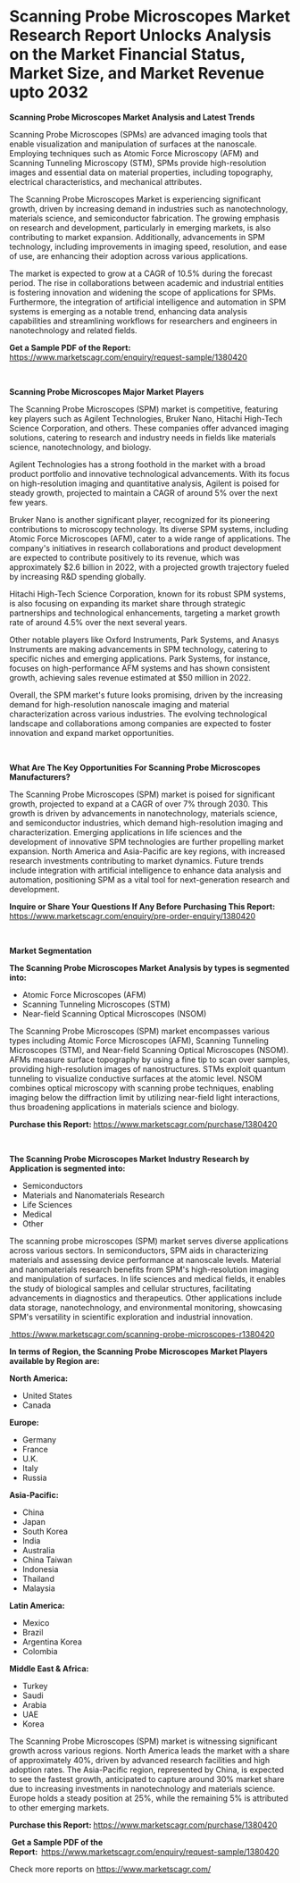 <p><h1>Scanning Probe Microscopes Market Research Report Unlocks Analysis on the Market Financial Status, Market Size, and Market Revenue upto 2032</h1></p><p><strong>Scanning Probe Microscopes Market Analysis and Latest Trends</strong></p>
<p><p>Scanning Probe Microscopes (SPMs) are advanced imaging tools that enable visualization and manipulation of surfaces at the nanoscale. Employing techniques such as Atomic Force Microscopy (AFM) and Scanning Tunneling Microscopy (STM), SPMs provide high-resolution images and essential data on material properties, including topography, electrical characteristics, and mechanical attributes.</p><p>The Scanning Probe Microscopes Market is experiencing significant growth, driven by increasing demand in industries such as nanotechnology, materials science, and semiconductor fabrication. The growing emphasis on research and development, particularly in emerging markets, is also contributing to market expansion. Additionally, advancements in SPM technology, including improvements in imaging speed, resolution, and ease of use, are enhancing their adoption across various applications.</p><p>The market is expected to grow at a CAGR of 10.5% during the forecast period. The rise in collaborations between academic and industrial entities is fostering innovation and widening the scope of applications for SPMs. Furthermore, the integration of artificial intelligence and automation in SPM systems is emerging as a notable trend, enhancing data analysis capabilities and streamlining workflows for researchers and engineers in nanotechnology and related fields.</p></p>
<p><strong>Get a Sample PDF of the Report:&nbsp;</strong> <a href="https://www.marketscagr.com/enquiry/request-sample/1380420?utm_campaign=1999&utm_medium=2&utm_source=Github&utm_content=ia&utm_term=23022025&utm_id=scanning-probe-microscopes">https://www.marketscagr.com/enquiry/request-sample/1380420</a></p>
<p>&nbsp;</p>
<p><strong>Scanning Probe Microscopes Major Market Players</strong></p>
<p><p>The Scanning Probe Microscopes (SPM) market is competitive, featuring key players such as Agilent Technologies, Bruker Nano, Hitachi High-Tech Science Corporation, and others. These companies offer advanced imaging solutions, catering to research and industry needs in fields like materials science, nanotechnology, and biology.</p><p>Agilent Technologies has a strong foothold in the market with a broad product portfolio and innovative technological advancements. With its focus on high-resolution imaging and quantitative analysis, Agilent is poised for steady growth, projected to maintain a CAGR of around 5% over the next few years.</p><p>Bruker Nano is another significant player, recognized for its pioneering contributions to microscopy technology. Its diverse SPM systems, including Atomic Force Microscopes (AFM), cater to a wide range of applications. The company's initiatives in research collaborations and product development are expected to contribute positively to its revenue, which was approximately $2.6 billion in 2022, with a projected growth trajectory fueled by increasing R&D spending globally.</p><p>Hitachi High-Tech Science Corporation, known for its robust SPM systems, is also focusing on expanding its market share through strategic partnerships and technological enhancements, targeting a market growth rate of around 4.5% over the next several years.</p><p>Other notable players like Oxford Instruments, Park Systems, and Anasys Instruments are making advancements in SPM technology, catering to specific niches and emerging applications. Park Systems, for instance, focuses on high-performance AFM systems and has shown consistent growth, achieving sales revenue estimated at $50 million in 2022.</p><p>Overall, the SPM market's future looks promising, driven by the increasing demand for high-resolution nanoscale imaging and material characterization across various industries. The evolving technological landscape and collaborations among companies are expected to foster innovation and expand market opportunities.</p></p>
<p>&nbsp;</p>
<p><strong>What Are The Key Opportunities For Scanning Probe Microscopes Manufacturers?</strong></p>
<p><p>The Scanning Probe Microscopes (SPM) market is poised for significant growth, projected to expand at a CAGR of over 7% through 2030. This growth is driven by advancements in nanotechnology, materials science, and semiconductor industries, which demand high-resolution imaging and characterization. Emerging applications in life sciences and the development of innovative SPM technologies are further propelling market expansion. North America and Asia-Pacific are key regions, with increased research investments contributing to market dynamics. Future trends include integration with artificial intelligence to enhance data analysis and automation, positioning SPM as a vital tool for next-generation research and development.</p></p>
<p><strong>Inquire or Share Your Questions If Any Before Purchasing This Report:</strong> <a href="https://www.marketscagr.com/enquiry/pre-order-enquiry/1380420?utm_campaign=1999&utm_medium=2&utm_source=Github&utm_content=ia&utm_term=23022025&utm_id=scanning-probe-microscopes">https://www.marketscagr.com/enquiry/pre-order-enquiry/1380420</a></p>
<p>&nbsp;</p>
<p><strong>Market Segmentation</strong></p>
<p><strong>The Scanning Probe Microscopes Market Analysis by types is segmented into:</strong></p>
<p><ul><li>Atomic Force Microscopes (AFM)</li><li>Scanning Tunneling Microscopes (STM)</li><li>Near-field Scanning Optical Microscopes (NSOM)</li></ul></p>
<p><p>The Scanning Probe Microscopes (SPM) market encompasses various types including Atomic Force Microscopes (AFM), Scanning Tunneling Microscopes (STM), and Near-field Scanning Optical Microscopes (NSOM). AFMs measure surface topography by using a fine tip to scan over samples, providing high-resolution images of nanostructures. STMs exploit quantum tunneling to visualize conductive surfaces at the atomic level. NSOM combines optical microscopy with scanning probe techniques, enabling imaging below the diffraction limit by utilizing near-field light interactions, thus broadening applications in materials science and biology.</p></p>
<p><strong>Purchase this Report:&nbsp;</strong><a href="https://www.marketscagr.com/purchase/1380420?utm_campaign=1999&utm_medium=2&utm_source=Github&utm_content=ia&utm_term=23022025&utm_id=scanning-probe-microscopes">https://www.marketscagr.com/purchase/1380420</a></p>
<p>&nbsp;</p>
<p><strong>The Scanning Probe Microscopes Market Industry Research by Application is segmented into:</strong></p>
<p><ul><li>Semiconductors</li><li>Materials and Nanomaterials Research</li><li>Life Sciences</li><li>Medical</li><li>Other</li></ul></p>
<p><p>The scanning probe microscopes (SPM) market serves diverse applications across various sectors. In semiconductors, SPM aids in characterizing materials and assessing device performance at nanoscale levels. Material and nanomaterials research benefits from SPM's high-resolution imaging and manipulation of surfaces. In life sciences and medical fields, it enables the study of biological samples and cellular structures, facilitating advancements in diagnostics and therapeutics. Other applications include data storage, nanotechnology, and environmental monitoring, showcasing SPM's versatility in scientific exploration and industrial innovation.</p></p>
<p><a href="https://www.marketscagr.com/scanning-probe-microscopes-r1380420?utm_campaign=1999&utm_medium=2&utm_source=Github&utm_content=ia&utm_term=23022025&utm_id=scanning-probe-microscopes">&nbsp;https://www.marketscagr.com/scanning-probe-microscopes-r1380420</a></p>
<p><strong>In terms of Region, the Scanning Probe Microscopes Market Players available by Region are:</strong></p>
<p>
    <p> <strong> North America: </strong>
        <ul>
            <li>United States</li>
            <li>Canada</li>
        </ul>
        </p> 
    <p> <strong> Europe: </strong>
        <ul>
            <li>Germany</li>
            <li>France</li>
            <li>U.K.</li>
            <li>Italy</li>
            <li>Russia</li>
        </ul>
        </p> 
    <p> <strong> Asia-Pacific: </strong>
        <ul>
            <li>China</li>
            <li>Japan</li>
            <li>South Korea</li>
            <li>India</li>
            <li>Australia</li>
            <li>China Taiwan</li>
            <li>Indonesia</li>
            <li>Thailand</li>
            <li>Malaysia</li>
        </ul>
        </p> 
    <p> <strong> Latin America: </strong>
        <ul>
            <li>Mexico</li>
            <li>Brazil</li>
            <li>Argentina Korea</li>
            <li>Colombia</li>
        </ul>
        </p> 
    <p> <strong> Middle East & Africa: </strong>
        <ul>
            <li>Turkey</li>
            <li>Saudi</li>
            <li>Arabia</li>
            <li>UAE</li>
            <li>Korea</li>
        </ul>
    </p>
    </p>
<p><p>The Scanning Probe Microscopes (SPM) market is witnessing significant growth across various regions. North America leads the market with a share of approximately 40%, driven by advanced research facilities and high adoption rates. The Asia-Pacific region, represented by China, is expected to see the fastest growth, anticipated to capture around 30% market share due to increasing investments in nanotechnology and materials science. Europe holds a steady position at 25%, while the remaining 5% is attributed to other emerging markets.</p></p>
<p><strong>Purchase this Report: </strong><a href="https://www.marketscagr.com/purchase/1380420?utm_campaign=1999&utm_medium=2&utm_source=Github&utm_content=ia&utm_term=23022025&utm_id=scanning-probe-microscopes">https://www.marketscagr.com/purchase/1380420</a></p>
<p>&nbsp;<strong>Get a Sample PDF of the Report:&nbsp;&nbsp;</strong><a href="https://www.marketscagr.com/enquiry/request-sample/1380420?utm_campaign=1999&utm_medium=2&utm_source=Github&utm_content=ia&utm_term=23022025&utm_id=scanning-probe-microscopes">https://www.marketscagr.com/enquiry/request-sample/1380420</a></p>
<p><strong></strong></p>
<p>Check more reports on <a href="https://www.marketscagr.com/?utm_campaign=1999&utm_medium=2&utm_source=Github&utm_content=ia&utm_term=23022025&utm_id=scanning-probe-microscopes">https://www.marketscagr.com/</a></p>